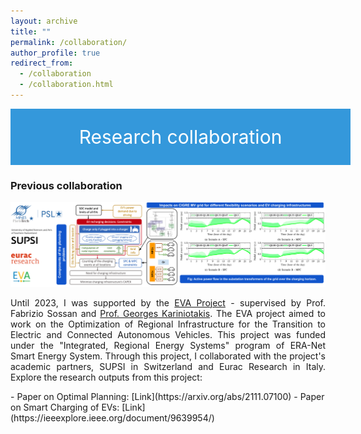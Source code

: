 ```yaml
---
layout: archive
title: ""
permalink: /collaboration/ 
author_profile: true
redirect_from:
  - /collaboration
  - /collaboration.html
---
```

<div style="display: flex; justify-content: center; align-items: center; background-color: #3498db; color: #fff; padding: 20px; width: 100%; height: 50px; font-size: 30px;">
  <p style="margin: 0; color: #fff;">Research collaboration</p>
</div>

<style>
  @media only screen and (max-width: 600px) {
    p {
      font-size: 20px;
    }
  }
</style>

### Previous collaboration
![Alt text](/images/EVA_Partners1.svg)

<p align="justify">
Until 2023, I was supported by the <a href="https://evaproject.eu/">EVA Project</a> - supervised by Prof. Fabrizio Sossan and <a href="http://www.mines-paristech.fr/Services/Annuaire/georges-kariniotakis">Prof. Georges Kariniotakis</a>. The EVA project aimed to work on the Optimization of Regional Infrastructure for the Transition to Electric and Connected Autonomous Vehicles. This project was funded under the "Integrated, Regional Energy Systems" program of ERA-Net Smart Energy System. Through this project, I collaborated with the project's academic partners, SUPSI in Switzerland and Eurac Research in Italy. Explore the research outputs from this project:
</p>
   - Paper on Optimal Planning: [Link](https://arxiv.org/abs/2111.07100) 
   - Paper on Smart Charging of EVs: [Link](https://ieeexplore.ieee.org/document/9639954/)  
  




